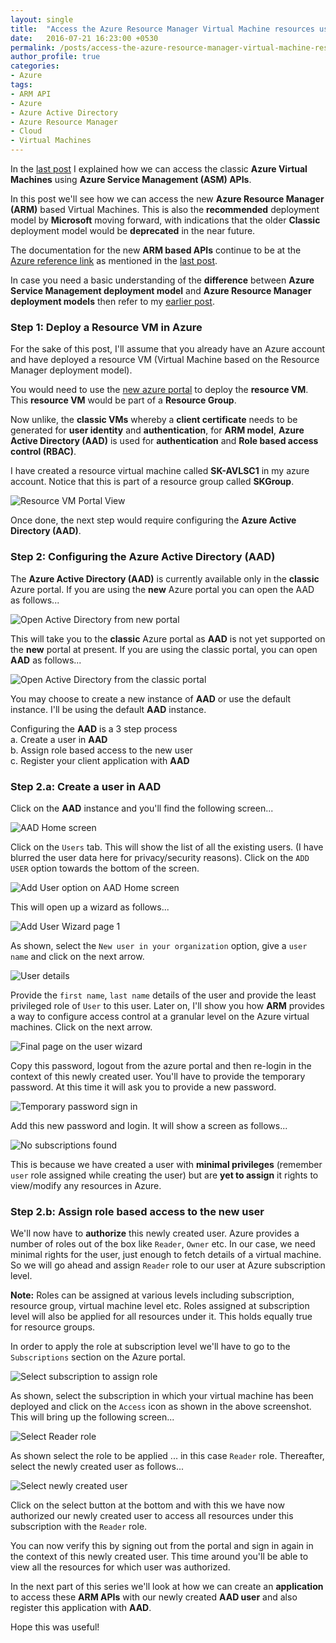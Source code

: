 ```yaml
---
layout: single
title:  "Access the Azure Resource Manager Virtual Machine resources using ARM APIs (Part 1)"
date:   2016-07-21 16:23:00 +0530
permalink: /posts/access-the-azure-resource-manager-virtual-machine-resources-using-arm-apis-part-1/
author_profile: true
categories: 
- Azure
tags:
- ARM API
- Azure
- Azure Active Directory
- Azure Resource Manager
- Cloud
- Virtual Machines
---
```


In the [last post]({{site.url}}/posts/access-azure-classic-virtual-machine-resources-with-asm-apis/) I explained how we can access the classic **Azure Virtual Machines** using **Azure Service Management (ASM) APIs**. 

In this post we'll see how we can access the new **Azure Resource Manager (ARM)** based Virtual Machines. This is also the **recommended** deployment model by **Microsoft** moving forward, with indications that the older **Classic** deployment model would be **deprecated** in the near future.

The documentation for the new **ARM based APIs** continue to be at the [Azure reference link](https://msdn.microsoft.com/en-us/library/azure/mt420159.aspx) as mentioned in the [last post]({{site.url}}/posts/access-azure-classic-virtual-machine-resources-with-asm-apis/).

In case you need a basic understanding of the **difference** between **Azure Service Management deployment model** and **Azure Resource Manager deployment models** then refer to my [earlier post]({{site.url}}/posts/virtual-machine-deployment-models-in-azure/).

### Step 1: Deploy a Resource VM in Azure
For the sake of this post, I'll assume that you already have an Azure account and have deployed a resource VM (Virtual Machine based on the Resource Manager deployment model). 

You would need to use the [new azure portal](http://portal.azure.com) to deploy the **resource VM**.
This **resource VM** would be part of a **Resource Group**.

Now unlike, the **classic VMs** whereby a **client certificate** needs to be generated for **user identity** and **authentication**, for **ARM model**, **Azure Active Directory (AAD)** is used for **authentication** and **Role based access control (RBAC)**.

I have created a resource virtual machine called **SK-AVLSC1** in my azure account. Notice that this is part of a resource group called **SKGroup**.

![Resource VM Portal View]({{site.url}}/assets/images/blogs/ARM-VM.jpg)

Once done, the next step would require configuring the **Azure Active Directory (AAD)**.

### Step 2: Configuring the Azure Active Directory (AAD)
The **Azure Active Directory (AAD)** is currently available only in the **classic** Azure portal.
If you are using the **new** Azure portal you can open the AAD as follows...

![Open Active Directory from new portal]({{site.url}}/assets/images/blogs/OpenAADFromNewPortal.jpg)

This will take you to the **classic** Azure portal as **AAD** is not yet supported on the **new** portal at present.
If you are using the classic portal, you can open **AAD** as follows...

![Open Active Directory from the classic portal]({{site.url}}/assets/images/blogs/OpenAADFromClassicPortal.jpg)

You may choose to create a new instance of **AAD** or use the default instance.
I'll be using the default **AAD** instance.

Configuring the **AAD** is a 3 step process  
    a. Create a user in **AAD**  
    b. Assign role based access to the new user  
    c. Register your client application with **AAD**  

### Step 2.a: Create a user in AAD
Click on the **AAD** instance and you'll find the following screen...

![AAD Home screen]({{site.url}}/assets/images/blogs/AADHomeScreen.jpg)

Click on the `Users` tab.
This will show the list of all the existing users. (I have blurred the user data here for privacy/security reasons).
Click on the `ADD USER` option towards the bottom of the screen.

![Add User option on AAD Home screen]({{site.url}}/assets/images/blogs/AADUsersHomePage.jpg)

This will open up a wizard as follows...

![Add User Wizard page 1]({{site.url}}/assets/images/blogs/AddUser1.jpg)

As shown, select the `New user in your organization` option, give a `user name` and click on the next arrow.

![User details]({{site.url}}/assets/images/blogs/AddUser2.jpg)

Provide the `first name`, `last name` details of the user and provide the least privileged role of `User` to this user. Later on, I'll show you how **ARM** provides a way to configure access control at a granular level on the Azure virtual machines.
Click on the next arrow.

![Final page on the user wizard]({{site.url}}/assets/images/blogs/UserAddFinal.jpg)

Copy this password, logout from the azure portal and then re-login in the context of this newly created user.
You'll have to provide the temporary password. At this time it will ask you to provide a new password.

![Temporary password sign in]({{site.url}}/assets/images/blogs/TempPasswdSignIn.jpg)

Add this new password and login.
It will show a screen as follows...

![No subscriptions found]({{site.url}}/assets/images/blogs/NoSubsFoundScreen.jpg)

This is because we have created a user with **minimal privileges** (remember `user` role assigned while creating the user) but are **yet to assign** it rights to view/modify any resources in Azure.

### Step 2.b: Assign role based access to the new user
We'll now have to **authorize** this newly created user.
Azure provides a number of roles out of the box like `Reader`, `Owner` etc.
In our case, we need minimal rights for the user, just enough to fetch details of a virtual machine.
So we will go ahead and assign `Reader` role to our user at Azure subscription level.

**Note:**
Roles can be assigned at various levels including subscription, resource group, virtual machine level etc.
Roles assigned at subscription level will also be applied for all resources under it.
This holds equally true for resource groups.

In order to apply the role at subscription level we'll have to go to the `Subscriptions` section on the Azure portal.

![Select subscription to assign role]({{site.url}}/assets/images/blogs/ProvideRole1.jpg)

As shown, select the subscription in which your virtual machine has been deployed and click on the `Access` icon as shown in the above screenshot.
This will bring up the following screen...

![Select Reader role]({{site.url}}/assets/images/blogs/ProvideRole2.jpg)

As shown select the role to be applied ... in this case `Reader` role.
Thereafter, select the newly created user as follows...

![Select newly created user]({{site.url}}/assets/images/blogs/ProvideRole3.jpg)

Click on the select button at the bottom and with this we have now authorized our newly created user to access all resources under this subscription with the `Reader` role.

You can now verify this by signing out from the portal and sign in again in the context of this newly created user.
This time around you'll be able to view all the resources for which user was authorized.

In the next part of this series we'll look at how we can create an **application** to access these **ARM APIs** with our newly created **AAD user** and also register this application with **AAD**.

Hope this was useful!
